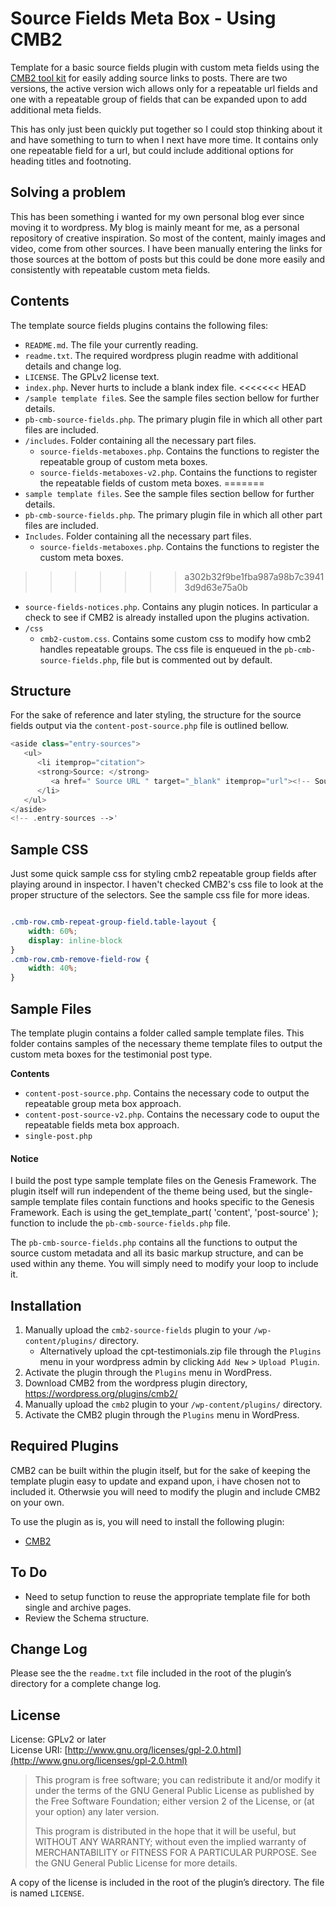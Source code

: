 # Source Fields Meta Box - Using CMB2

Template for a basic source fields plugin with custom meta fields using the [CMB2 tool kit](https://github.com/WebDevStudios/cmb2) for easily adding source links to posts. There are two versions, the active version wich allows only for a repeatable url fields and one with a repeatable group of fields that can be expanded upon to add additional meta fields.

This has only just been quickly put together so I could stop thinking about it and have something to turn to when I next have more time. It contains only one repeatable field for a url, but could include additional options for heading titles and footnoting.

## Solving a problem
This has been something i wanted for my own personal blog ever since moving it to wordpress. My blog is mainly meant for me, as a personal repository of creative inspiration. So most of the content, mainly images and video, come from other sources. I have been manually entering the links for those sources at the bottom of posts but this could be done more easily and consistently with repeatable custom meta fields.

## Contents

The template source fields plugins contains the following files:

- ```README.md```. The file your currently reading.
- ```readme.txt```. The required wordpress plugin readme with additional details and change log.
- ```LICENSE```. The GPLv2 license text.
- ```index.php```. Never hurts to include a blank index file.
<<<<<<< HEAD
- ```/sample template file```s. See the sample files section bellow for further details.
- ```pb-cmb-source-fields.php```. The primary plugin file in which all other part files are included.
- ```/includes```. Folder containing all the necessary part files.
   - ```source-fields-metaboxes.php```. Contains the functions to register the repeatable group of custom meta boxes.
   - ```source-fields-metaboxes-v2.php```. Contains the functions to register the repeatable fields of custom meta boxes.
=======
- ```sample template files```. See the sample files section bellow for further details.
- ```pb-cmb-source-fields.php```. The primary plugin file in which all other part files are included.
- ```Includes```. Folder containing all the necessary part files.
   - ```source-fields-metaboxes.php```. Contains the functions to register the custom meta boxes.
>>>>>>> a302b32f9be1fba987a98b7c39413d9d63e75a0b
   - ```source-fields-notices.php```. Contains any plugin notices. In particular a check to see if CMB2 is already installed upon the plugins activation.
- ```/css```
	- ```cmb2-custom.css```. Contains some custom css to modify how cmb2 handles repeatable groups. The css file is enqueued in the ```pb-cmb-source-fields.php```, file but is commented out by default.

## Structure

For the sake of reference and later styling, the structure for the source fields output via the ```content-post-source.php``` file is outlined bellow.

```php
<aside class="entry-sources">
   <ul>
      <li itemprop="citation">
      <strong>Source: </strong>
         <a href=" Source URL " target="_blank" itemprop="url"><!-- Source URL --></a>
      </li>
   </ul>
</aside>
<!-- .entry-sources -->'

```

## Sample CSS

Just some quick sample css for styling cmb2 repeatable group fields after playing around in inspector. I haven't checked CMB2's css file to look at the proper structure of the selectors. See the sample css file for more ideas.

```css

.cmb-row.cmb-repeat-group-field.table-layout {
    width: 60%;
    display: inline-block
}
.cmb-row.cmb-remove-field-row {
    width: 40%;
}

```

## Sample Files

The template plugin contains a folder called sample template files. This folder contains samples of the necessary theme template files to output the custom meta boxes for the testimonial post type.

**Contents**

- ```content-post-source.php```. Contains the necessary code to output the repeatable group meta box approach.
- ```content-post-source-v2.php```. Contains the necessary code to ouput the repeatable fields meta box approach.
- ```single-post.php```

#### Notice

I build the post type sample template files on the Genesis Framework. The plugin itself will run independent of the theme being used, but the single- sample template files contain functions and hooks specific to the Genesis Framework. Each is using the get_template_part( 'content', 'post-source' ); function to include the ```pb-cmb-source-fields.php``` file.

The ```pb-cmb-source-fields.php``` contains all the functions to output the source custom metadata and all its basic markup structure, and can be used within any theme. You will simply need to modify your loop to include it.

## Installation

1. Manually upload the ```cmb2-source-fields``` plugin to your ```/wp-content/plugins/``` directory.
   - Alternatively upload the cpt-testimonials.zip file through the ```Plugins``` menu in your wordpress admin by clicking ```Add New``` > ```Upload Plugin```.
2. Activate the plugin through the ```Plugins``` menu in WordPress.
3. Download CMB2 from the wordpress plugin directory, https://wordpress.org/plugins/cmb2/
4. Manually upload the ```cmb2``` plugin to your ```/wp-content/plugins/``` directory.
5. Activate the CMB2 plugin through the ```Plugins``` menu in WordPress.

## Required Plugins
CMB2 can be built within the plugin itself, but for the sake of keeping the template plugin easy to update and expand upon, i have chosen not to included it. Otherwsie you will need to modify the plugin and include CMB2 on your own.

To use the plugin as is, you will need to install the following plugin:

- [CMB2](https://github.com/WebDevStudios/CMB2)

## To Do

- Need to setup function to reuse the appropriate template file for both single and archive pages.
- Review the Schema structure.

## Change Log
Please see the the ```readme.txt``` file included in the root of the plugin’s directory for a complete change log.

## License
License: GPLv2 or later  
License URI: [http://www.gnu.org/licenses/gpl-2.0.html](http://www.gnu.org/licenses/gpl-2.0.html)

> This program is free software; you can redistribute it and/or modify
it under the terms of the GNU General Public License as published by
the Free Software Foundation; either version 2 of the License, or
(at your option) any later version.
>
> This program is distributed in the hope that it will be useful,
but WITHOUT ANY WARRANTY; without even the implied warranty of
MERCHANTABILITY or FITNESS FOR A PARTICULAR PURPOSE.  See the
GNU General Public License for more details.

A copy of the license is included in the root of the plugin’s directory. The file is named ```LICENSE```.
